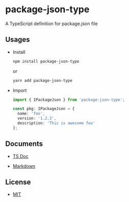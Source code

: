# package-json-type

A TypeScript definition for package.json file

## Usages

* Install

  ```bash
  npm install package-json-type
  ```

  or

  ```bash
  yarn add package-json-type
  ```

* Import

  ```typescript
  import { IPackageJson } from 'package-json-type';

  const pkg: IPackageJson = {
    name: 'foo',
    version: '1.2.3',
    description: 'This is awesome foo'
  };
  ```

## Documents

* [TS Doc](http://ajaxlab.github.io/package-json-type)

* [Markdown](https://github.com/ajaxlab/package-json-type/blob/master/md/interfaces/ipackagejson.md)

## License

* [MIT](./LICENSE)
